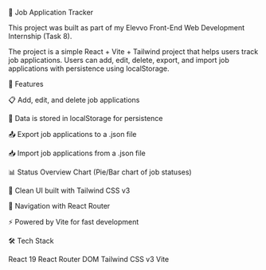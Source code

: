 📌 Job Application Tracker

This project was built as part of my Elevvo Front-End Web Development Internship (Task 8).

The project is a simple React + Vite + Tailwind project that helps users track job applications.
Users can add, edit, delete, export, and import job applications with persistence using localStorage.

🚀 Features

📋 Add, edit, and delete job applications

💾 Data is stored in localStorage for persistence

📤 Export job applications to a .json file

📥 Import job applications from a .json file

📊 Status Overview Chart (Pie/Bar chart of job statuses)

🌙 Clean UI built with Tailwind CSS v3

🔗 Navigation with React Router

⚡ Powered by Vite for fast development

🛠️ Tech Stack

React 19
React Router DOM
Tailwind CSS v3
Vite
